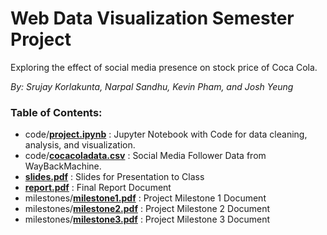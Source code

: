 # Web Data Visualization Semester Project

Exploring the effect of social media presence on stock price of Coca Cola.

*By: Srujay Korlakunta, Narpal Sandhu, Kevin Pham, and Josh Yeung*

### Table of Contents:

 * code/[**project.ipynb**](https://github.com/srujayk/wdv-project/blob/master/code/project.ipynb) : Jupyter Notebook with Code for data cleaning, analysis, and visualization.
 * code/[**cocacoladata.csv**](https://github.com/srujayk/wdv-project/blob/master/code/cocacoladata.csv) : Social Media Follower Data from WayBackMachine.
 * [**slides.pdf**](https://github.com/srujayk/wdv-project/blob/master/slides.pdf) : Slides for Presentation to Class
 * [**report.pdf**](https://github.com/srujayk/wdv-project/blob/master/report.pdf) : Final Report Document
 * milestones/[**milestone1.pdf**](https://github.com/srujayk/wdv-project/blob/master/milestones/milestone1.pdf) : Project Milestone 1 Document
 * milestones/[**milestone2.pdf**](https://github.com/srujayk/wdv-project/blob/master/milestones/milestone2.pdf) : Project Milestone 2 Document
 * milestones/[**milestone3.pdf**](https://github.com/srujayk/wdv-project/blob/master/milestones/milestone3.pdf) : Project Milestone 3 Document
